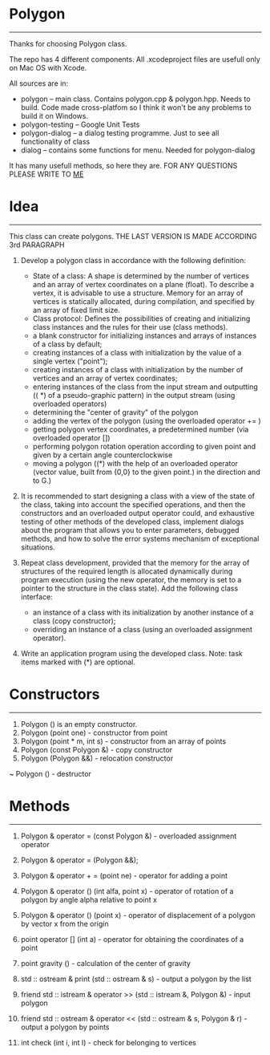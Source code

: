 # Polygon
------------
Thanks for choosing Polygon class. 

The repo has 4 different components. All .xcodeproject files are usefull only on Mac OS with Xcode. 

All sources are in:
- polygon – main class. Contains polygon.cpp & polygon.hpp. Needs to build. Code made cross-platfom so I think it won't be any problems to build it on Windows.
- polygon-testing – Google Unit Tests
- polygon-dialog – a dialog testing programme. Just to see all functionality of class
- dialog – contains some functions for menu. Needed for polygon-dialog

It has many usefull methods, so here they are.
FOR ANY QUESTIONS PLEASE WRITE TO [ME](https://vk.com/meyakovenkoj)

# Idea 
------------
This class can create polygons. 
THE LAST VERSION IS MADE ACCORDING 3rd PARAGRAPH

1. Develop a polygon class in accordance with the following definition: 
    - State of a class: 
    A shape is determined by the number of vertices and an array of vertex coordinates on a plane (float). To describe a vertex, it is advisable to use a structure. Memory for an array of vertices is statically allocated, during compilation, and specified by an array of fixed limit size. 
    - Class protocol:
    Defines the possibilities of creating and initializing class instances and the rules for their use (class methods).
    - a blank constructor for initializing instances and arrays of instances of a class by default; 
    - creating instances of a class with initialization by the value of a single vertex ("point"); 
    - creating instances of a class with initialization by the number of vertices and an array of vertex coordinates; 
    - entering instances of the class from the input stream and outputting (( *) of a pseudo-graphic pattern) in the output stream (using overloaded operators)
    - determining the "center of gravity" of the polygon
    - adding the vertex of the polygon (using the overloaded operator += )
    - getting polygon vertex coordinates, a predetermined number (via overloaded operator []) 
    - performing polygon rotation operation according to given point and given by a certain angle counterclockwise 
    -  moving a polygon ((*) with the help of an overloaded operator (vector value, built from {0,0} to the given point.) in the direction and to G.) 

2. It is recommended to start designing a class with a view of the state of the class, taking into account the specified operations, and then the constructors and an overloaded output operator could, and exhaustive testing of other methods of the developed class, implement dialogs about the program that allows you to enter parameters, debugged methods, and how to solve the error systems mechanism of exceptional situations. 

3. Repeat class development, provided that the memory for the array of structures of the required length is allocated dynamically during program execution (using the new operator, the memory is set to a pointer to the structure in the class state). 
    Add the following class interface:
    - an instance of a class with its initialization by another instance of a class (copy constructor); 
    - overriding an instance of a class (using an overloaded assignment operator). 
4. Write an application program using the developed class. Note: task items marked with (*) are optional.

# Constructors
------------
1. Polygon () is an empty constructor.
2. Polygon (point one) - constructor from point
3. Polygon (point * m, int s) - constructor from an array of points
4. Polygon (const Polygon &) - copy constructor
5. Polygon (Polygon &&) - relocation constructor

~ Polygon () - destructor
# Methods
------------
1. Polygon & operator = (const Polygon &) - overloaded assignment operator
2. Polygon & operator = (Polygon &&);
3. Polygon & operator + = (point ne) - operator for adding a point
4. Polygon & operator () (int alfa, point x) - operator of rotation of a polygon by angle alpha relative to point x
5. Polygon & operator () (point x) - operator of displacement of a polygon by vector x from the origin
6. point operator [] (int a) - operator for obtaining the coordinates of a point

7. point gravity () - calculation of the center of gravity

8. std :: ostream & print (std :: ostream & s) - output a polygon by the list

9. friend std :: istream & operator >> (std :: istream &, Polygon &) - input polygon
10. friend std :: ostream & operator << (std :: ostream & s, Polygon & r) - output a polygon by points

11. int check (int i, int l) - check for belonging to vertices

